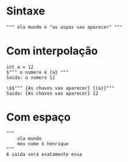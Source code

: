 # Sintaxe
	""" ola mundo e "as aspas vao aparecer" """

# Com interpolação
	int a = 12
	$""" o numero é {a} """
	Saida: o numero 12

	\$$""" {As chaves vao aparecer} {{a}}"""
	Saida: {As chaves vao aparecer} 12

# Com espaço
	"""
		ola mundo
		meu nome é henrique
	"""
	A saida será exatamente essa